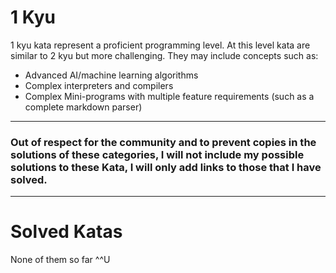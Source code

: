 # 1 Kyu

1 kyu kata represent a proficient programming level. At this level kata are similar to 2 kyu but more challenging. They may include concepts such as:

* Advanced AI/machine learning algorithms
* Complex interpreters and compilers
* Complex Mini-programs with multiple feature requirements (such as a complete markdown parser)

<hr>

### Out of respect for the community and to prevent copies in the solutions of these categories, I will not include my possible solutions to these Kata, I will only add links to those that I have solved. 

<hr>

# Solved Katas

None of them so far ^^U
